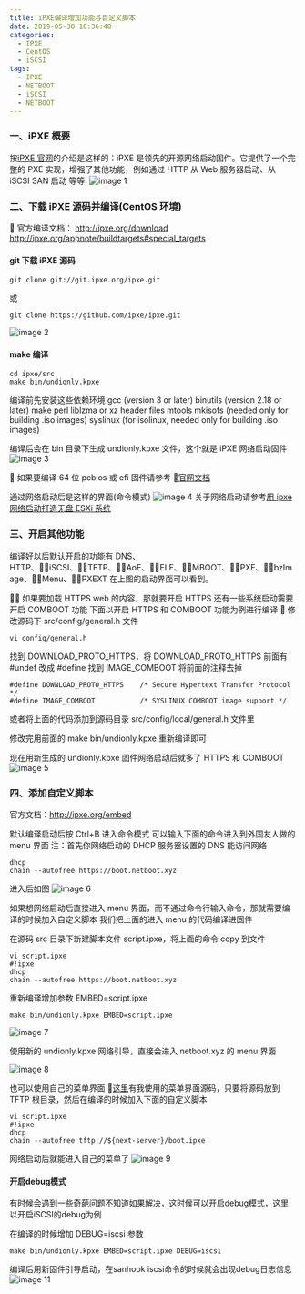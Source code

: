```yaml
---
title: iPXE编译增加功能与自定义脚本
date: 2019-05-30 10:36:48
categories:
  - IPXE
  - CentOS
  - iSCSI
tags:
  - IPXE
  - NETBOOT
  - iSCSI
  - NETBOOT
---
```


<!--more-->

### 一、iPXE 概要

按[iPXE 官网](http://ipxe.org/start)的介绍是这样的：iPXE 是领先的开源网络启动固件。它提供了一个完整的 PXE 实现，增强了其他功能，例如通过 HTTP 从 Web 服务器启动、从 iSCSI SAN 启动 等等.
![image 1](1.png)

### 二、下载 iPXE 源码并编译(CentOS 环境)

 官方编译文档：
http://ipxe.org/download
http://ipxe.org/appnote/buildtargets#special_targets

#### git 下载 iPXE 源码

```
git clone git://git.ipxe.org/ipxe.git
```

或

```
git clone https://github.com/ipxe/ipxe.git
```

![image 2](2.png)

#### make 编译

```
cd ipxe/src
make bin/undionly.kpxe
```

编译前先安装这些依赖环境
gcc (version 3 or later)
binutils (version 2.18 or later)
make
perl
liblzma or xz header files
mtools
mkisofs (needed only for building .iso images)
syslinux (for isolinux, needed only for building .iso images)

编译后会在 bin 目录下生成 undionly.kpxe 文件，这个就是 iPXE 网络启动固件
![image 3](3.png)

 如果要编译 64 位 pcbios 或 efi 固件请参考 [官网文档](http://ipxe.org/appnote/buildtargets#special_targets)

通过网络启动后是这样的界面(命令模式)
![image 4](4.png)
关于网络启动请参考[用 ipxe 网络启动打造无盘 ESXi 系统](https://blog.open4j.com/2019/05/29/net-boot-ipxe-esxi-centos-windows-etc-from-iscsi-lun/)

### 三、开启其他功能

编译好以后默认开启的功能有
DNS、HTTP、iSCSI、TFTP、AoE、ELF、MBOOT、PXE、bzImage、Menu、PXEXT
在上图的启动界面可以看到。

 如果要加载 HTTPS web 的内容，那就要开启 HTTPS
还有一些系统启动需要开启 COMBOOT 功能
下面以开启 HTTPS 和 COMBOOT 功能为例进行编译
 修改源码下 src/config/general.h 文件

```
vi config/general.h
```

找到 DOWNLOAD_PROTO_HTTPS，将 DOWNLOAD_PROTO_HTTPS 前面有#undef 改成 #define
找到 IMAGE_COMBOOT 将前面的注释去掉

```
#define DOWNLOAD_PROTO_HTTPS    /* Secure Hypertext Transfer Protocol */
#define IMAGE_COMBOOT           /* SYSLINUX COMBOOT image support */
```

或者将上面的代码添加到源码目录 src/config/local/general.h 文件里

修改完用前面的 make bin/undionly.kpxe 重新编译即可

现在用新生成的 undionly.kpxe 固件网络启动后就多了 HTTPS 和 COMBOOT
![image 5](5.png)

### 四、添加自定义脚本

官方文档：http://ipxe.org/embed

默认编译启动后按 Ctrl+B 进入命令模式
可以输入下面的命令进入到外国友人做的 menu 界面
注：首先你网络启动的 DHCP 服务器设置的 DNS 能访问网络

```
dhcp
chain --autofree https://boot.netboot.xyz
```

进入后如图
![image 6](6.png)

如果想网络启动后直接进入 menu 界面，而不通过命令行输入命令，那就需要编译的时候加入自定义脚本
我们把上面的进入 menu 的代码编译进固件

在源码 src 目录下新建脚本文件 script.ipxe，将上面的命令 copy 到文件

```
vi script.ipxe
#!ipxe
dhcp
chain --autofree https://boot.netboot.xyz
```

重新编译增加参数 EMBED=script.ipxe

```
make bin/undionly.kpxe EMBED=script.ipxe
```

![image 7](7.png)

使用新的 undionly.kpxe 网络引导，直接会进入 netboot.xyz 的 menu 界面

![image 8](8.png)

也可以使用自己的菜单界面
[这里](https://github.com/fronttang/netboot-tftp)有我使用的菜单界面源码，只要将源码放到 TFTP 根目录，然后在编译的时候加入下面的自定义脚本

```
vi script.ipxe
#!ipxe
dhcp
chain --autofree tftp://${next-server}/boot.ipxe
```

网络启动后就能进入自己的菜单了
![image 9](9.png)

#### 开启debug模式

有时候会遇到一些奇葩问题不知道如果解决，这时候可以开启debug模式，这里以开启iSCSI的debug为例

在编译的时候增加 DEBUG=iscsi 参数
```
make bin/undionly.kpxe EMBED=script.ipxe DEBUG=iscsi
```

编译后用新固件引导启动，在sanhook iscsi命令的时候就会出现debug日志信息
![image 11](11.png)
